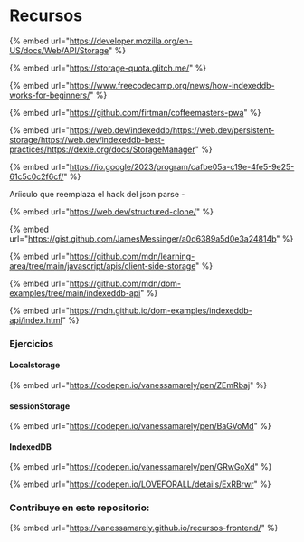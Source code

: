# Recursos

{% embed url="https://developer.mozilla.org/en-US/docs/Web/API/Storage" %}

{% embed url="https://storage-quota.glitch.me/" %}

{% embed url="https://www.freecodecamp.org/news/how-indexeddb-works-for-beginners/" %}

{% embed url="https://github.com/firtman/coffeemasters-pwa" %}

{% embed url="https://web.dev/indexeddb/https://web.dev/persistent-storage/https://web.dev/indexeddb-best-practices/https://dexie.org/docs/StorageManager" %}

{% embed url="https://io.google/2023/program/cafbe05a-c19e-4fe5-9e25-61c5c0c2f6cf/" %}

Aríiculo que reemplaza el hack del json parse -&#x20;

{% embed url="https://web.dev/structured-clone/" %}

{% embed url="https://gist.github.com/JamesMessinger/a0d6389a5d0e3a24814b" %}

{% embed url="https://github.com/mdn/learning-area/tree/main/javascript/apis/client-side-storage" %}

{% embed url="https://github.com/mdn/dom-examples/tree/main/indexeddb-api" %}

{% embed url="https://mdn.github.io/dom-examples/indexeddb-api/index.html" %}

### Ejercicios



#### Localstorage

{% embed url="https://codepen.io/vanessamarely/pen/ZEmRbaj" %}

#### sessionStorage

{% embed url="https://codepen.io/vanessamarely/pen/BaGVoMd" %}

####

#### IndexedDB

{% embed url="https://codepen.io/vanessamarely/pen/GRwGoXd" %}

{% embed url="https://codepen.io/LOVEFORALL/details/ExRBrwr" %}

### [ ](https://developer.mozilla.org/en-US/docs/Web/API/Storagehttps:/codepen.io/vanessamarely/pen/ZEmRbaj?editors=1010https://codepen.io/vanessamarely/pen/BaGVoMdhttps://storage-quota.glitch.me/https://www.freecodecamp.org/news/how-indexeddb-works-for-beginners/)[ ](https://developer.mozilla.org/en-US/docs/Web/API/Storagehttps:/codepen.io/vanessamarely/pen/ZEmRbaj?editors=1010https://codepen.io/vanessamarely/pen/BaGVoMdhttps://storage-quota.glitch.me/https://www.freecodecamp.org/news/how-indexeddb-works-for-beginners/)Contribuye en este repositorio:[ ](https://codepen.io/LOVEFORALL/details/ExRBrwrhttps:/github.com/firtman/coffeemasters-pwahttps://codepen.io/vanessamarely/pen/GRwGoXdhttps:/web.dev/indexeddb/https://web.dev/persistent-storage/https://web.dev/indexeddb-best-practices/https://dexie.org/docs/StorageManager)

{% embed url="https://vanessamarely.github.io/recursos-frontend/" %}



\
\
[\
](https://codepen.io/LOVEFORALL/details/ExRBrwrhttps:/github.com/firtman/coffeemasters-pwahttps://codepen.io/vanessamarely/pen/GRwGoXdhttps:/web.dev/indexeddb/https://web.dev/persistent-storage/https://web.dev/indexeddb-best-practices/https://dexie.org/docs/StorageManager)
